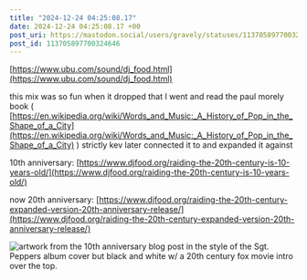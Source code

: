 ```yaml
---
title: "2024-12-24 04:25:08.17"
date: 2024-12-24 04:25:08.17 +00
post_uri: https://mastodon.social/users/gravely/statuses/113705897700324646
post_id: 113705897700324646
---
```

[https://www.ubu.com/sound/dj_food.html](https://www.ubu.com/sound/dj_food.html)

this mix was so fun when it dropped that I went and read the paul morely book ( [https://en.wikipedia.org/wiki/Words_and_Music:_A_History_of_Pop_in_the_Shape_of_a_City](https://en.wikipedia.org/wiki/Words_and_Music:_A_History_of_Pop_in_the_Shape_of_a_City) ) strictly kev later connected it to and expanded it against

10th anniversary: [https://www.djfood.org/raiding-the-20th-century-is-10-years-old/](https://www.djfood.org/raiding-the-20th-century-is-10-years-old/)

now 20th anniversary: [https://www.djfood.org/raiding-the-20th-century-expanded-version-20th-anniversary-release/](https://www.djfood.org/raiding-the-20th-century-expanded-version-20th-anniversary-release/)


![artwork from the 10th anniversary blog post in the style of the Sgt. Peppers album cover but black and white w/ a 20th century fox movie intro over the top.](/images/113705897453355363.jpeg)

